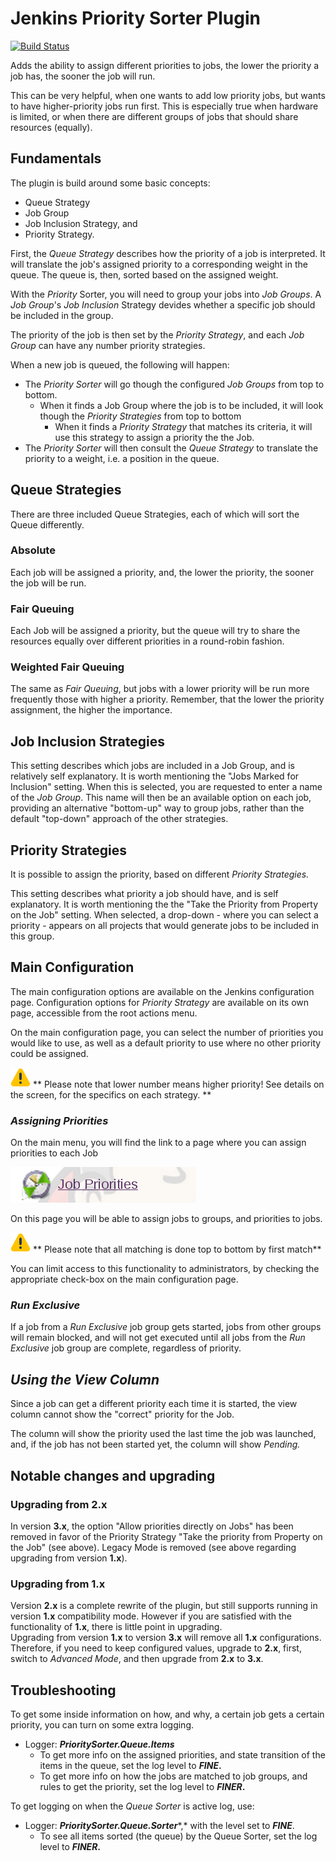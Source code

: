 # Jenkins Priority Sorter Plugin

[![Build Status](https://ci.jenkins.io/buildStatus/icon?job=Plugins%2Fpriority-sorter-plugin%2Fmaster)](https://ci.jenkins.io/job/Plugins/job/priority-sorter-plugin/job/master/)

Adds the ability to assign different priorities to jobs,
the lower the priority a job has, the sooner the job will run.

This can be very helpful, when one wants to add low priority jobs, but
wants to have higher-priority jobs run first. This is especially true
when hardware is limited, or when there are different groups of jobs
that should share resources (equally).

## Fundamentals

The plugin is build around some basic concepts:

-   Queue Strategy
-   Job Group
-   Job Inclusion Strategy, and
-   Priority Strategy.

First, the *Queue Strategy* describes how the priority of a job is
interpreted. It will translate the job's assigned priority to a
corresponding weight in the queue. The queue is, then, sorted based on
the assigned weight.

With the *Priority* Sorter, you will need to group your jobs into *Job
Groups*. A *Job Group*'s *Job Inclusion* Strategy devides whether a
specific job should be included in the group.

The priority of the job is then set by the *Priority Strategy*, and each
*Job Group* can have any number priority strategies.

When a new job is queued, the following will happen:

-   The *Priority Sorter* will go though the configured *Job Groups*
    from top to bottom.
    -   When it finds a Job Group where the job is to be included, it
        will look though the *Priority Strategies* from top to bottom
        -   When it finds a *Priority Strategy* that matches its
            criteria, it will use this strategy to assign a priority the
            the Job.
-   The *Priority Sorter* will then consult the *Queue Strategy* to
    translate the priority to a weight, i.e. a position in the queue.

## Queue Strategies

There are three included Queue Strategies, each of which will sort the
Queue differently.

### Absolute

Each job will be assigned a priority, and, the lower the priority, the
sooner the job will be run.

### Fair Queuing

Each Job will be assigned a priority, but the queue will try to share
the resources equally over different priorities in a round-robin
fashion.

### Weighted Fair Queuing

The same as *Fair Queuing*, but jobs with a lower priority will be run
more frequently those with higher a priority. Remember, that the lower
the priority assignment, the higher the importance.

## Job Inclusion Strategies

This setting describes which jobs are included in a Job Group, and is
relatively self explanatory. It is worth mentioning the "Jobs Marked for
Inclusion" setting. When this is selected, you are requested to enter a
name of the *Job Group*. This name will then be an available option on
each job, providing an alternative "bottom-up" way to group jobs, rather
than the default "top-down" approach of the other strategies.

## Priority Strategies

It is possible to assign the priority, based on different *Priority
Strategies.*

This setting describes what priority a job should have, and is self
explanatory. It is worth mentioning the the "Take the Priority from
Property on the Job" setting. When selected, a drop-down - where you can
select a priority - appears on all projects that would generate jobs to
be included in this group.

## Main Configuration

The main configuration options are available on the Jenkins
configuration page. Configuration options for *Priority Strategy* are
available on its own page, accessible from the root actions menu.

On the main configuration page, you can select the number of priorities
you would like to use, as well as a default priority to use where no
other priority could be assigned.

![(warning)](docs/images/warning.svg)
** Please note that lower number means higher priority! See details on
the screen, for the specifics on each strategy. **

### *Assigning Priorities*

On the main menu, you will find the link to a page where you can assign
priorities to each Job

![](docs/images/JobPriorities.png)

On this page you will be able to assign jobs to groups, and priorities
to jobs.

*![(warning)](docs/images/warning.svg)*
** Please note that all matching is done top to bottom by first match**

You can limit access to this functionality to administrators, by
checking the appropriate check-box on the main configuration page.

### *Run Exclusive*

If a job from a *Run Exclusive* job group gets started, jobs from other
groups will remain blocked, and will not get executed until all jobs
from the *Run Exclusive* job group are complete, regardless of priority.

## *Using the View Column*

Since a job can get a different priority each time it is started, the
view column cannot show the "correct" priority for the Job.

The column will show the priority used the last time the job was
launched, and, if the job has not been started yet, the column will show
*Pending.*

## Notable changes and upgrading

### Upgrading from 2.x

In version **3.x**, the option "Allow priorities directly on Jobs" has
been removed in favor of the Priority Strategy "Take the priority from
Property on the Job" (see above). Legacy Mode is removed (see above
regarding upgrading from version **1.x**).

### Upgrading from 1.x

Version **2.x** is a complete rewrite of the plugin, but still supports
running in version **1.x** compatibility mode. However if you are
satisfied with the functionality of **1.x**, there is little point in
upgrading.  
Upgrading from version **1.x** to version **3.x** will remove all
**1.x** configurations. Therefore, if you need to keep configured
values, upgrade to **2.x**, first, switch to *Advanced Mode*, and then
upgrade from **2.x** to **3.x**.

## Troubleshooting

To get some inside information on how, and why, a certain job gets a
certain priority, you can turn on some extra logging.

-   Logger: ***PrioritySorter.Queue.Items***
    -   To get more info on the assigned priorities, and state
        transition of the items in the queue, set the log level to
        ***FINE*.**
    -   To get more info on how the jobs are matched to job groups, and
        rules to get the priority, set the log level to ***FINER*.**

To get logging on when the *Queue Sorter* is active log, use:

-   Logger: ***PrioritySorter.Queue.Sorter****,* with the level set to
    ***FINE***.
    -   To see all items sorted (the queue) by the Queue Sorter, set the
        log level to ***FINER*.**
